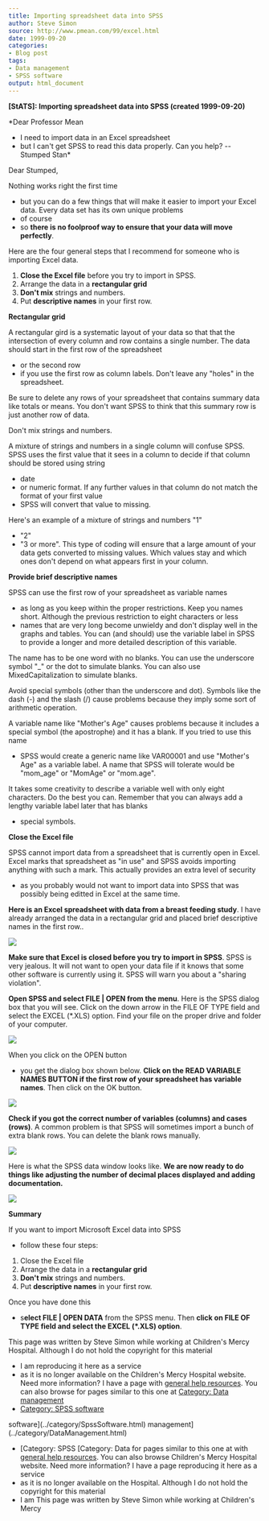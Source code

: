 ```yaml
---
title: Importing spreadsheet data into SPSS
author: Steve Simon
source: http://www.pmean.com/99/excel.html
date: 1999-09-20
categories:
- Blog post
tags:
- Data management
- SPSS software
output: html_document
---
```

****[StATS]:** Importing spreadsheet data into SPSS
(created 1999-09-20)**

*Dear Professor Mean
- I need to import data in an Excel spreadsheet
- but
I can't get SPSS to read this data properly. Can you help? -- Stumped
Stan*

Dear Stumped,

Nothing works right the first time
- but you can do a few things that
will make it easier to import your Excel data. Every data set has its
own unique problems
- of course
- so **there is no foolproof way to ensure
that your data will move perfectly**.

Here are the four general steps that I recommend for someone who is
importing Excel data.

1.  **Close the Excel file** before you try to import in SPSS.
2.  Arrange the data in a **rectangular grid**
3.  **Don't mix** strings and numbers.
4.  Put **descriptive names** in your first row.

**Rectangular grid**

A rectangular gird is a systematic layout of your data so that that the
intersection of every column and row contains a single number. The data
should start in the first row of the spreadsheet
- or the second row
- if
you use the first row as column labels. Don't leave any "holes" in
the spreadsheet.

Be sure to delete any rows of your spreadsheet that contains summary
data like totals or means. You don't want SPSS to think that this
summary row is just another row of data.

Don't mix strings and numbers.

A mixture of strings and numbers in a single column will confuse SPSS.
SPSS uses the first value that it sees in a column to decide if that
column should be stored using string
- date
- or numeric format. If any
further values in that column do not match the format of your first
value
- SPSS will convert that value to missing.

Here's an example of a mixture of strings and numbers "1"
- "2"
- "3
or more". This type of coding will ensure that a large amount of your
data gets converted to missing values. Which values stay and which ones
don't depend on what appears first in your column.

**Provide brief descriptive names**

SPSS can use the first row of your spreadsheet as variable names
- as
long as you keep within the proper restrictions. Keep you names short.
Although the previous restriction to eight characters or less
- names
that are very long become unwieldy and don't display well in the graphs
and tables. You can (and should) use the variable label in SPSS to
provide a longer and more detailed description of this variable.

The name has to be one word with no blanks. You can use the underscore
symbol "_" or the dot to simulate blanks. You can also use
MixedCapitalization to simulate blanks.

Avoid special symbols (other than the underscore and dot). Symbols like
the dash (-) and the slash (/) cause problems because they imply some
sort of arithmetic operation.

A variable name like "Mother's Age" causes problems because it
includes a special symbol (the apostrophe) and it has a blank. If you
tried to use this name
- SPSS would create a generic name like VAR00001
and use "Mother's Age" as a variable label. A name that SPSS will
tolerate would be "mom_age" or "MomAge" or "mom.age".

It takes some creativity to describe a variable well with only eight
characters. Do the best you can. Remember that you can always add a
lengthy variable label later that has blanks
- special symbols.

**Close the Excel file**

SPSS cannot import data from a spreadsheet that is currently open in
Excel. Excel marks that spreadsheet as "in use" and SPSS avoids
importing anything with such a mark. This actually provides an extra
level of security
- as you probably would not want to import data into
SPSS that was possibly being editted in Excel at the same time.

**Here is an Excel spreadsheet with data from a breast feeding study**.
I have already arranged the data in a rectangular grid and placed brief
descriptive names in the first row..

![](../../../web/images/99/excel01.gif)

**Make sure that Excel is closed before you try to import in SPSS**.
SPSS is very jealous. It will not want to open your data file if it
knows that some other software is currently using it. SPSS will warn you
about a "sharing violation".

**Open SPSS and select FILE | OPEN from the menu**. Here is the SPSS
dialog box that you will see. Click on the down arrow in the FILE OF
TYPE field and select the EXCEL (*.XLS) option. Find your file on the
proper drive and folder of your computer.

![](../../../web/images/99/excel02.gif)

When you click on the OPEN button
- you get the dialog box shown below.
**Click on the READ VARIABLE NAMES BUTTON if the first row of your
spreadsheet has variable names**. Then click on the OK button.

![](../../../web/images/99/excel03.gif)

**Check if you got the correct number of variables (columns) and cases
(rows)**. A common problem is that SPSS will sometimes import a bunch of
extra blank rows. You can delete the blank rows manually.

![](../../../web/images/99/excel04.gif)

Here is what the SPSS data window looks like. **We are now ready to do
things like adjusting the number of decimal places displayed and adding
documentation.**

![](../../../web/images/99/excel05.gif)

**Summary**

If you want to import Microsoft Excel data into SPSS
- follow these four
steps:

1.  Close the Excel file
2.  Arrange the data in a **rectangular grid**
3.  **Don't mix** strings and numbers.
4.  Put **descriptive names** in your first row.

Once you have done this
- s**elect FILE | OPEN DATA** from the SPSS
menu. Then **click on FILE OF TYPE field and select the EXCEL (*.XLS)
option**.

This page was written by Steve Simon while working at Children's Mercy
Hospital. Although I do not hold the copyright for this material
- I am
reproducing it here as a service
- as it is no longer available on the
Children's Mercy Hospital website. Need more information? I have a page
with [general help resources](../GeneralHelp.html). You can also browse
for pages similar to this one at
[](../category/WritingResearchPapers.html) [Category: Data
management](../category/DataManagement.html)
- [Category: SPSS
software](../category/SpssSoftware.html)
<!---More--->
software](../category/SpssSoftware.html)
management](../category/DataManagement.html)
- [Category: SPSS
[](../category/WritingResearchPapers.html) [Category: Data
for pages similar to this one at
with [general help resources](../GeneralHelp.html). You can also browse
Children's Mercy Hospital website. Need more information? I have a page
reproducing it here as a service
- as it is no longer available on the
Hospital. Although I do not hold the copyright for this material
- I am
This page was written by Steve Simon while working at Children's Mercy

<!---Do not use
****[StATS]:** Importing spreadsheet data into SPSS
This page was written by Steve Simon while working at Children's Mercy
Hospital. Although I do not hold the copyright for this material
- I am
reproducing it here as a service
- as it is no longer available on the
Children's Mercy Hospital website. Need more information? I have a page
with [general help resources](../GeneralHelp.html). You can also browse
for pages similar to this one at
[](../category/WritingResearchPapers.html) [Category: Data
management](../category/DataManagement.html)
- [Category: SPSS
software](../category/SpssSoftware.html)
--->

